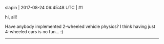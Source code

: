 slapin | 2017-08-24 06:45:48 UTC | #1

hi, all!

Have anybody implemented 2-wheeled vehicle physics?
I think having just 4-wheeled cars is no fun... :)

-------------------------

